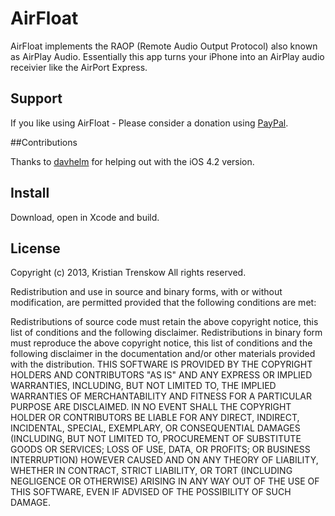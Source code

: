 # AirFloat

AirFloat implements the RAOP (Remote Audio Output Protocol) also known as AirPlay Audio. Essentially this app turns your iPhone into an AirPlay audio receivier like the AirPort Express.

## Support

If you like using AirFloat - Please consider a donation using [PayPal](https://www.paypal.com/dk/cgi-bin/webscr?cmd=_flow&SESSION=dhcwGK_Y2vdHbKS0aOC-AZ0AG3me8epKWe5ARKrdByuhPnHBMeMaahrO5aC&dispatch=5885d80a13c0db1f8e263663d3faee8d14f86393d55a810282b64afed84968ec).

##Contributions

Thanks to [davhelm](https://github.com/davhelm) for helping out with the iOS 4.2 version.

## Install

Download, open in Xcode and build.

## License

Copyright (c) 2013, Kristian Trenskow
All rights reserved.

Redistribution and use in source and binary forms, with or without modification, are permitted provided that the following conditions are met:

Redistributions of source code must retain the above copyright notice, this list of conditions and the following disclaimer.
Redistributions in binary form must reproduce the above copyright notice, this list of conditions and the following disclaimer in the documentation and/or other materials provided with the distribution.
THIS SOFTWARE IS PROVIDED BY THE COPYRIGHT HOLDERS AND CONTRIBUTORS "AS IS" AND ANY EXPRESS OR IMPLIED WARRANTIES, INCLUDING, BUT NOT LIMITED TO, THE IMPLIED WARRANTIES OF MERCHANTABILITY AND FITNESS FOR A PARTICULAR PURPOSE ARE DISCLAIMED. IN NO EVENT SHALL THE COPYRIGHT HOLDER OR CONTRIBUTORS BE LIABLE FOR ANY DIRECT, INDIRECT, INCIDENTAL, SPECIAL, EXEMPLARY, OR CONSEQUENTIAL DAMAGES (INCLUDING, BUT NOT LIMITED TO, PROCUREMENT OF SUBSTITUTE GOODS OR SERVICES; LOSS OF USE, DATA, OR PROFITS; OR BUSINESS INTERRUPTION) HOWEVER CAUSED AND ON ANY THEORY OF LIABILITY, WHETHER IN CONTRACT, STRICT LIABILITY, OR TORT (INCLUDING NEGLIGENCE OR OTHERWISE) ARISING IN ANY WAY OUT OF THE USE OF THIS SOFTWARE, EVEN IF ADVISED OF THE POSSIBILITY OF SUCH DAMAGE.

